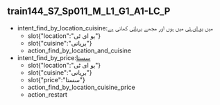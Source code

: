 ## train144_S7_Sp011_M_L1_G1_A1-LC_P
* intent_find_by_location_cuisine:میں [یو ای ٹی](location) میں ہوں اور مجھے [بریانی](cuisine) کھانی ہے
	- slot{"location":"یو ای ٹی"}
	- slot{"cuisine":"بریانی"}
	- action_find_by_location_and_cuisine
* intent_find_by_price:[سستا](price)
	- slot{"location":"یو ای ٹی"}
	- slot{"cuisine":"بریانی"}
	- slot{"price":"سستا"}
	- action_find_by_location_cuisine_price
	- action_restart